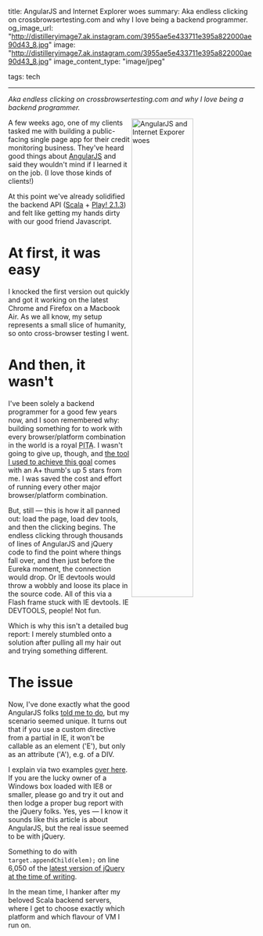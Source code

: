 title: AngularJS and Internet Explorer woes
summary: Aka endless clicking on crossbrowsertesting.com and why I love being a backend programmer.
og_image_url: "http://distilleryimage7.ak.instagram.com/3955ae5e433711e395a822000ae90d43_8.jpg"
image: "http://distilleryimage7.ak.instagram.com/3955ae5e433711e395a822000ae90d43_8.jpg"
image_content_type: "image/jpeg"

tags: tech

---

_Aka endless clicking on crossbrowsertesting.com and why I love being a backend programmer._

<img src="http://distilleryimage7.ak.instagram.com/3955ae5e433711e395a822000ae90d43_8.jpg" width="50%" align="right" alt="AngularJS and Internet Exporer woes"> A few weeks ago, one of my clients tasked me with building a public-facing single page app for their credit monitoring business. They've heard good things about [AngularJS](http://angularjs.org/) and said they wouldn't mind if I learned it on the job. (I love those kinds of clients!)

At this point we've already solidified the backend API ([Scala](http://scala-lang.org/) + [Play! 2.1.3](http://www.playframework.com/documentation/2.1.x/ScalaHome)) and felt like getting my hands dirty with our good friend Javascript. 

# At first, it was easy

I knocked the first version out quickly and got it working on the latest Chrome and Firefox on a Macbook Air. As we all know, my setup represents a small slice of humanity, so onto cross-browser testing I went.

# And then, it wasn't

I've been solely a backend programmer for a good few years now, and I soon remembered why: building something for to work with every browser/platform combination in the world is a royal <acronym title="Pain In The Bottom">PITA</acronym>. I wasn't going to give up, though, and [the tool I used to achieve this goal](http://crossbrowsertesting.com) comes with an A+ thumb's up 5 stars from me. I was saved the cost and effort of running every other major browser/platform combination.

But, still &mdash; this is how it all panned out: load the page, load dev tools, and then the clicking begins. The endless clicking through thousands of lines of AngularJS and jQuery code to find the point where things fall over, and then just before the Eureka moment, the connection would drop. Or IE devtools would throw a wobbly and loose its place in the source code. All of this via a Flash frame stuck with IE devtools. IE DEVTOOLS, people! Not fun.

Which is why this isn't a detailed bug report: I merely stumbled onto a solution after pulling all my hair out and trying something different.

# The issue

Now, I've done exactly what the good AngularJS folks [told me to do](http://docs.angularjs.org/guide/ie), but my scenario seemed unique. It turns out that if you use a custom directive from a partial in IE, it won't be callable as an element ('E'), but only as an attribute ('A'), e.g. of a DIV.

I explain via two examples [over here](/projects/angularjs-internet-explorer). If you are the lucky owner of a Windows box loaded with IE8 or smaller, please go and try it out and then lodge a proper bug report with the jQuery folks. Yes, yes &mdash; I know it sounds like this article is about AngularJS, but the real issue seemed to be with jQuery.

Something to do with <code>target.appendChild(elem);</code> on line 6,050 of the [latest version of jQuery at the time of writing](http://ajax.googleapis.com/ajax/libs/jquery/1.10.2/jquery.js).

In the mean time, I hanker after my beloved Scala backend servers, where I get to choose exactly which platform and which flavour of VM I run on.
